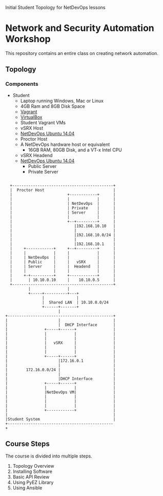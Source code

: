 Initial Student Topology for NetDevOps lessons

Network and Security Automation Workshop
========================================

This repository contains an entire class on creating network automation.

Topology
--------

### Components

-	Student
	-	Laptop running Windows, Mac or Linux
	-	4GB Ram and 8GB Disk Space
	-	[Vagrant](http://www.vagrantup.com/downloads.html)
	-	[VirtualBox](https://www.virtualbox.org/wiki/Downloads)
	-	Student Vagrant VMs
	-	vSRX Host
	-	[NetDevOps Ubuntu 14.04](https://atlas.hashicorp.com/juniper/boxes/netdevops-ubuntu1404)
	-	Proctor Host
	-	A NetDevOps hardware host or equivalent
		-	16GB RAM, 80GB Disk, and a VT-x Intel CPU
	-	vSRX Headend
	-	[NetDevOps Ubuntu 14.04](https://atlas.hashicorp.com/juniper/boxes/netdevops-ubuntu1404)
		-	Public Server
		-	Private Server

```

  +--------------------------------------------+            
  |  Proctor Host                              |            
  |                        +------------+      |            
  |                        |            |      |            
  |                        | NetDevOps  |      |            
  |                        | Private    |      |            
  |                        | Server     |      |            
  |                        |            |      |            
  |                        +--+---------+      |            
  |                           |192.168.10.10   |            
  |                           |                |            
  |                           |192.168.10.0/24 |            
  |                           |                |            
  |                           |192.168.10.1    |            
  |     +------------+     +--+---------+      |            
  |     |            |     |            |      |            
  |     | NetDevOps  |     |            |      |            
  |     | Public     |     |   vSRX     |      |            
  |     | Server     |     |  Headend   |      |            
  |     |            |     |            |      |            
  |     +-+----------+     +------------+      |            
  |       | 10.10.0.10     |    10.10.0.5      |            
  +--------------------------------------------+            
          |                |                                
          +-----+----------+---+                            
                |              |                            
                |  Shared LAN  | 10.10.0.0/24               
                +------+-------+                            
                       |                                    
+----------------------------------------------+            
|                      |                       |            
|                      |  DHCP Interface       |            
|                +-----+------+                |            
|                |            |                |            
|                |            |                |            
|                |   vSRX     |                |            
|                |            |                |            
|                |            |                |            
|                +-----+------+                |            
|                      |172.16.0.1             |            
|                      |                       |            
|        172.16.0.0/24 |                       |            
|                      |                       |            
|                      |DHCP Interface         |            
|                +-----+------+                |            
|                |            |                |            
|                |NetDevOps VM|                |            
|                |            |                |            
|                |            |                |            
|                |            |                |            
|                +------------+                |            
|                                              |            
|Student System                                |            
+----------------------------------------------+                                                                    
```

Course Steps
------------

The course is divided into multiple steps.

1.	Topology Overview
2.	Installing Software
3.	Basic API Review
4.	Using PyEZ Library
5.	Using Ansible
